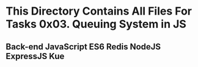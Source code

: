 # This Directory Contains All Files For Tasks 0x03. Queuing System in JS

## Back-end JavaScript ES6 Redis NodeJS ExpressJS Kue
